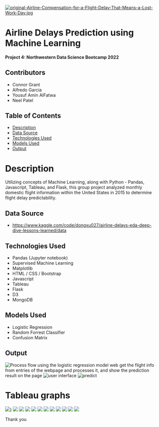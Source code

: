 [![original-Airline-Compensation-for-a-Flight-Delay-That-Means-a-Lost-Work-Day.jpg](https://i.postimg.cc/Y9r46MSG/original-Airline-Compensation-for-a-Flight-Delay-That-Means-a-Lost-Work-Day.jpg)](https://postimg.cc/v1KHMRfb)

# Airline Delays Prediction using Machine Learning 
#### Project 4: Northwestern Data Science Bootcamp 2022
## Contributors
  - Connor Grant
  - Alfredo Garcia
  - Yousuf Amin AlFatwa
  - Neel Patel

## Table of Contents
  - [Description](#description)
  - [Data Source](#data-source)
  - [Technologies Used](#technologies-used)
  - [Models Used](#models-used)
  - [Output](#output)

# Description 
Utilizing concepts of Machine Learning, along with Python - Pandas, Javascript, Tableau, and Flask, this group project analyzed monthly domestic flight information within the United States in 2015 to determine flight delay predictability.
## Data Source 
  - https://www.kaggle.com/code/dongxu027/airline-delays-eda-deep-dive-lessons-learned/data

## Technologies Used 
  - Pandas (Jupyter notebook)
  - Supervised Machine Learning
  - Matplotlib
  - HTML / CSS / Bootstrap
  - Javascript
  - Tableau
  - Flask
  - D3
  - MongoDB
  

## Models Used
  - Logistic Regression
  - Random Forrest Classifier
  - Confusion Matrix

## Output 
![Process flow](static/assets/project4_proccess_flow.png)
using the logistic regression model web get the flight info from entries of the webpage and processes it, and show the prediction result on the page
![user interface](static/assets/uib4.png)
![predict ](static/assets/Ui.png)


# Tableau graphs 

![](static/assets/1.JPG))
![](static/assets/2.JPG)
![](static/assets/3.JPG)
![](static/assets/4.JPG)
![](static/assets/5.JPG)
![](static/assets/6.JPG)
![](static/assets/7.JPG)
![](static/assets/8.JPG)
![](static/assets/9.JPG)
![](static/assets/13.JPG)
![](static/assets/11.JPG)
![](static/assets/12.JPG)



Thank you